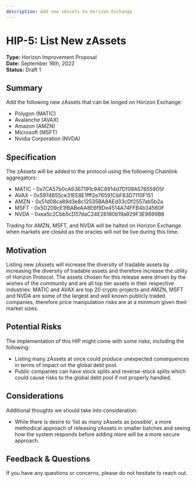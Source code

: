 ```yaml
---
description: Add new zAssets to Horizon Exchange
---
```


# HIP-5: List New zAssets

**Type:** Horizon Improvement Proposal\
**Date:** September 16th, 2022\
**Status:** Draft 1

## Summary

Add the following new zAssets that can be longed on Horizon Exchange:&#x20;

* Polygon (MATIC)&#x20;
* Avalanche (AVAX)&#x20;
* Amazon (AMZN)&#x20;
* Microsoft (MSFT)&#x20;
* Nvidia Corporation (NVDA)

## Specification

The zAssets will be added to the protocol using the following Chainlink aggregators:&#x20;

* MATIC - 0x7CA57b0cA6367191c94C8914d7Df09A57655905f&#x20;
* AVAX - 0x5974855ce31EE8E1fff2e76591CbF83D7110F151&#x20;
* AMZN - 0x51d08ca89d3e8c12535BA8AEd33cDf2557ab5b2a&#x20;
* MSFT - 0x5D209cE1fBABeAA8E6f9De4514A74FFB4b34560F&#x20;
* NVDA - 0xea5c2Cbb5cD57daC24E26180b19a929F3E9699B8

Trading for AMZN, MSFT, and NVDA will be halted on Horizon Exchange when markets are closed as the oracles will not be live during this time.

## Motivation

Listing new zAssets will increase the diversity of tradable assets by increasing the diversity of tradable assets and therefore increase the utility of Horizon Protocol. The assets chosen for this release were driven by the wishes of the community and are all top tier assets in their respective industries. MATIC and AVAX are top 20 crypto projects and AMZN, MSFT and NVDA are some of the largest and well known publicly traded companies, therefore price manipulation risks are at a minimum given their market sizes.

## **Potential Risks**

The implementation of this HIP might come with some risks, including the following:

* Listing many zAssets at once could produce unexpected consequences in terms of impact on the global debt pool.&#x20;
* Public companies can have stock splits and reverse-stock splits which could cause risks to the global debt pool if not properly handled.

## Considerations

Additional thoughts we should take into consideration:

* While there is desire to ‘list as many zAssets as possible’, a more methodical approach of releasing zAssets in smaller batches and seeing how the system responds before adding more will be a more secure approach.

## Feedback & Questions

If you have any questions or concerns, please do not hesitate to reach out.

